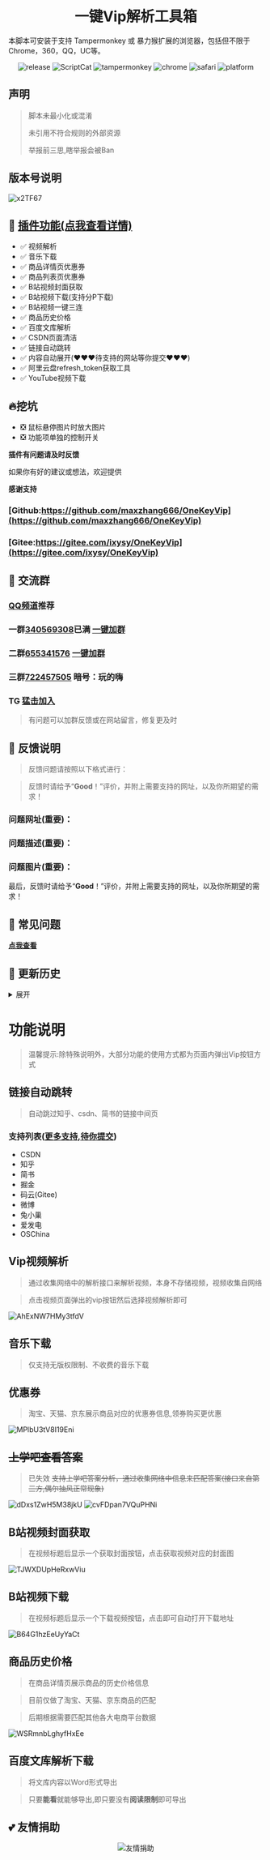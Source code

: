 <h1 align="center">一键Vip解析工具箱</h1>

本脚本可安装于支持 Tampermonkey 或 暴力猴扩展的浏览器，包括但不限于Chrome，360，QQ，UC等。

<p align="center">
    <img src="https://img.shields.io/github/v/release/maxzhang666/OneKeyVip?sort=semver" alt="release">
    <img src="https://img.shields.io/badge/dynamic/json?color=informational&label=ScriptCat&query=%24.data.today_install&url=https%3A%2F%2Fscriptcat.org%2Fapi%2Fv1%2Fscripts%2F72" alt="ScriptCat">
    <img src="https://img.shields.io/badge/tamperMonkey-v4.8-brightgreen.svg" alt="tampermonkey">
    <img src="https://img.shields.io/badge/chrome%20x64-v76.0-brightgreen.svg" alt="chrome">
    <img src="https://img.shields.io/badge/safari%20-v12.0-brightgreen.svg" alt="safari">
    <img src="https://img.shields.io/badge/platform-Windows%20%7C%20Mac%20%7C%20Android-blue.svg" alt="platform">
</p>

## 声明

> 脚本未最小化或混淆
>
> 未引用不符合规则的外部资源
>
> 举报前三思,瞎举报会被Ban

## 版本号说明

![x2TF67](https://cdn.jsdelivr.net/gh/maxzhang666/assets@master/img/2022/02/22/x2TF67.png)[](https://)

## 🔧 [插件功能(点我查看详情)](https://wiki.wandhi.com/zh-cn/Feature.html)

* ✅ 视频解析
* ✅ 音乐下载
* ✅ 商品详情页优惠券
* ✅ 商品列表页优惠券
* ✅ B站视频封面获取
* ✅ B站视频下载(支持分P下载)
* ✅ B站视频一键三连
* ✅ 商品历史价格
* ✅ 百度文库解析
* ✅ CSDN页面清洁
* ✅ 链接自动跳转
* ✅ 内容自动展开(❤️❤️❤️待支持的网站等你提交❤️❤️❤️)
* ✅ 阿里云盘refresh_token获取工具
* ✅ YouTube视频下载

## 🔥挖坑

* ❎ 鼠标悬停图片时放大图片
* ❎ 功能项单独的控制开关

**插件有问题请及时反馈**

如果你有好的建议或想法，欢迎提供

**感谢支持**

### [Github:https://github.com/maxzhang666/OneKeyVip](https://github.com/maxzhang666/OneKeyVip)

### [Gitee:https://gitee.com/ixysy/OneKeyVip](https://gitee.com/ixysy/OneKeyVip)

## 💩 交流群

### [**QQ频道**](https://qun.qq.com/qqweb/qunpro/share?_wv=3&_wwv=128&inviteCode=1U23Gb&from=181074&biz=ka)**推荐**

### 一群[**340569308**](http://shang.qq.com/wpa/qunwpa?idkey=7fc3fef0db96421305e65c41cc081ffeca507fdc23cab93d731277be829985ec)**已满** [**一键加群**](http://shang.qq.com/wpa/qunwpa?idkey=7fc3fef0db96421305e65c41cc081ffeca507fdc23cab93d731277be829985ec)

### 二群[**655341576**](https://shang.qq.com/wpa/qunwpa?idkey=dd0275fbf9149b71e4f2f4e44902b552c846e9a2234f68eaca35a442510f061b) [**一键加群**](https://shang.qq.com/wpa/qunwpa?idkey=dd0275fbf9149b71e4f2f4e44902b552c846e9a2234f68eaca35a442510f061b)

### 三群[**722457505**](//shang.qq.com/wpa/qunwpa?idkey=a12d43edc065daad3043ca272a0eb9332ecd878f2921683c51e9d4e02554c80f) 暗号：玩的嗨

### TG [猛击加入](//t.me/joinchat/fDZTZfGWE_9lYTFl)

> 有问题可以加群反馈或在网站留言，修复更及时

## 📜 反馈说明

> 反馈问题请按照以下格式进行：

> 反馈时请给予“**Good**！”评价，并附上需要支持的网址，以及你所期望的需求！

### 问题网址(**重要**)：

### 问题描述(**重要**)：

### 问题图片(**重要**)：

最后，反馈时请给予“**Good**！”评价，并附上需要支持的网址，以及你所期望的需求！

## 📖 常见问题

[**点我查看**](https://wiki.wandhi.com/zh-cn/Faq.html)

## 🔔 更新历史

<details>
<summary>展开</summary>
<pre>
<b>小调整不在记录</b>
<ul>
<li>4.4.5  调整依赖包CDN地址</li>
<li>4.4.1  添加微博链接自动跳转</li>
<li>4.2.41 csdn移除代码复制部分限制</li>
<li>4.2.39 修正已知问题,上学吧下个版本下线</li>
<li>4.2.35 修正喜马拉雅匹配</li>
<li>4.2.33 修正bili部分页面不显示按钮</li>
<li>4.2.32 修正历史价格弹窗不显示的问题</li>
<li>4.2.32 修正部分已知问题</li>
<li>4.2.31 增加新的匹配规则</li>
<li>4.2.30 修复部分浏览器页面滚动条失效</li>
<li>4.2.29 新增CSDN界面净化功能</li>
<li>4.2.28 历史价格验证跳回原始页,悬浮按钮添加关闭操作</li>
<li>4.2.27 历史价格修复,淘宝增加列表优惠券查询</li>
<li>4.2.26 历史价格状态显示修复</li>
<li>4.2.25 历史价格临时解决方案</li>
<li>4.2.24 修复历史价格</li>
<li>4.2.23 新增bilibili一键三连</li>
<li>4.2.22 修正已知Bug</li>
<li>4.2.21 修正已知Bug</li>
<li>4.2.20 修正bilibili相关功能</li>
<li>4.2.19 更新历史价格</li>
<li>4.2.18 修复历史价格不显示问题</li>
<li>4.2.17 修复一个匹配问题</li>
<li>4.2.16 兼容性调整</li>
<li>4.2.15 修正bilibili按钮不展示问题</li>
<li>4.2.14 修复BiliBili视频下载</li>
<li>4.2.13 修正BiliBili播放器异常</li>
<li>4.2.12 新增苏宁、唯品会历史价格查询</li>
<li>4.2.11 修正bilibili分集下载问题</li>
<li>4.2.10 修正bilibili下载地址过期</li>
<li>4.2.9 新增bilibili视频下载，也许能下载大会员~(谁知道呢🥳)</li>
<li>4.2.8 修复历史价格显示异常</li>
<li>4.2.7 修复已知Bug</li>
<li>4.2.6 修复Bug</li>
<li>4.2.5 优化上学吧提示</li>
<li>4.2.4 修正菜单无法移动的Bug</li>
<li>4.2.3 历史价格增加二维码展示</li>
<li>4.2.2 历史价格增加二维码展示</li>
<li>4.2.1 变更bilibili加载方式，优化提示信息</li>
<li>4.2.0 修复已知bug</li>
<li>4.1.9 修复bilibili播放器消失</li>
<li>4.1.8 历史价格适配淘宝页面</li>
<li>4.1.7 增加缓存策略</li>
<li>4.1.6 优化更新</li>
<li>4.1.5 修正已知bug</li>
<li>4.1.4 增加京东历史价格</li>
<li>4.1.3 流程优化</li>
<li>4.1.2 变更bili封面按钮位置</li>
<li>4.1.1 修正上学吧异常</li>
<li>4.1.0 修正一处Bug</li>
<li>4.0.9 适应B站新连接类型，修正上学吧答案获取，提高用户体验</li>
<li>4.0.8 修正已知bug,添加信息反馈路径</li>
<li>4.0.7 添加阿里系商品历史价格查询，其他电商页面待集成</li>
<li>4.0.6 添加B站封面获取</li>
<li>4.0.5 修正上学吧答案查看</li>
<li>4.0.4 修正音乐点击异常</li>
<li>4.0.3 修正样式冲突</li>
<li>4.0.2 修正样式冲突</li>
<li>4.0.1 添加匹配规则，变更CSS样式加载方式</li>
<li>4.0.0 版本重构</li>
</ul>
</pre>

<a href="https://github.com/maxzhang666/OneKeyVip/blob/master/CHANGELOG" >More</a>

</details>

# 功能说明

> 温馨提示:除特殊说明外，大部分功能的使用方式都为页面内弹出Vip按钮方式

## 链接自动跳转

> 自动跳过知乎、csdn、简书的链接中间页

### 支持列表([更多支持,待你提交](https://support.qq.com/product/40804))

* CSDN
* 知乎
* 简书
* 掘金
* 码云(Gitee)
* 微博
* 兔小巢
* 爱发电
* OSChina

## Vip视频解析

> 通过收集网络中的解析接口来解析视频，本身不存储视频，视频收集自网络

> 点击视频页面弹出的vip按钮然后选择视频解析即可

![AhExNW7HMy3tfdV](https://i.loli.net/2020/04/22/AhExNW7HMy3tfdV.png)

## 音乐下载

> 仅支持无版权限制、不收费的音乐下载

## 优惠券

> 淘宝、天猫、京东展示商品对应的优惠券信息,领券购买更优惠

![MPlbU3tV8I19Eni](https://i.loli.net/2020/04/22/MPlbU3tV8I19Eni.png)

## ~~上学吧查看答案~~

> 已失效
> ~~支持上学吧答案分析，通过收集网络中信息来匹配答案(接口来自第三方,偶尔抽风正常现象)~~

<img src='https://i.loli.net/2020/04/29/dDxs1ZwH5M38jkU.jpg' alt='dDxs1ZwH5M38jkU'/>

<img src='https://i.loli.net/2020/04/29/cvFDpan7VQuPHNi.png' alt='cvFDpan7VQuPHNi'/>

## B站视频封面获取

> 在视频标题后显示一个获取封面按钮，点击获取视频对应的封面图

<img src='https://i.loli.net/2020/04/29/TJWXDUpHeRxwViu.png' alt='TJWXDUpHeRxwViu'/>

## B站视频下载

> 在视频标题后显示一个下载视频按钮，点击即可自动打开下载地址

![B64G1hzEeUyYaCt](https://i.loli.net/2020/07/09/B64G1hzEeUyYaCt.png)

## 商品历史价格

> 在商品详情页展示商品的历史价格信息

> 目前仅做了淘宝、天猫、京东商品的匹配

> 后期根据需要匹配其他各大电商平台数据

![WSRmnbLghyfHxEe](https://i.loli.net/2020/04/22/WSRmnbLghyfHxEe.png)

## 百度文库解析下载

> 将文库内容以Word形式导出

> 只要**能看**就能够导出,即只要没有**阅读限制**即可导出

## 💕 友情捐助

<p align="center">
<img src="https://i.loli.net/2019/05/14/5cda672add6f594934.jpg" alt="友情捐助">
</p>
